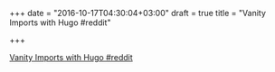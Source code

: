 +++
date = "2016-10-17T04:30:04+03:00"
draft = true
title = "Vanity Imports with Hugo  #reddit"

+++

<p><a href="https://t.co/s2xkPjGpR6">Vanity Imports with Hugo  #reddit</a></p>
